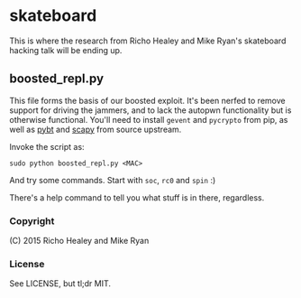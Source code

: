 skateboard
==========

This is where the research from Richo Healey and Mike Ryan's skateboard hacking
talk will be ending up.

boosted_repl.py
---------------

This file forms the basis of our boosted exploit. It's been nerfed to remove
support for driving the jammers, and to lack the autopwn functionality but is
otherwise functional. You'll need to install `gevent` and `pycrypto` from pip,
as well as [pybt][pybt] and [scapy][scapy] from source upstream.

Invoke the script as:

    sudo python boosted_repl.py <MAC>

And try some commands. Start with `soc`, `rc0` and `spin` :)

There's a help command to tell you what stuff is in there, regardless.

### Copyright

(C) 2015 Richo Healey and Mike Ryan

### License

See LICENSE, but tl;dr MIT.

[scapy]: https://bitbucket.org/secdev/scapy/wiki/Home
[pybt]: https://github.com/mikeryan/PyBT
